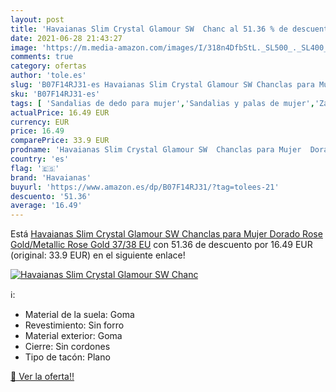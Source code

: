 ```yaml
---
layout: post
title: 'Havaianas Slim Crystal Glamour SW  Chanc al 51.36 % de descuento'
date: 2021-06-28 21:43:27
image: 'https://m.media-amazon.com/images/I/318n4DfbStL._SL500_._SL400_.jpg'
comments: true
category: ofertas
author: 'tole.es'
slug: 'B07F14RJ31-es Havaianas Slim Crystal Glamour SW Chanclas para Mujer...'
sku: 'B07F14RJ31-es'
tags: [ 'Sandalias de dedo para mujer','Sandalias y palas de mujer','Zapatos','Zapatos para mujer','Zapatos y complementos','chanclas','havaianas', ]
actualPrice: 16.49 EUR
currency: EUR
price: 16.49
comparePrice: 33.9 EUR
prodname: 'Havaianas Slim Crystal Glamour SW  Chanclas para Mujer  Dorado  Rose Gold/Metallic Rose Gold   37/38 EU'
country: 'es'
flag: '🇪🇸'
brand: 'Havaianas'
buyurl: 'https://www.amazon.es/dp/B07F14RJ31/?tag=tolees-21'
descuento: '51.36'
average: '16.49'
---
```


Está [Havaianas Slim Crystal Glamour SW  Chanclas para Mujer  Dorado  Rose Gold/Metallic Rose Gold   37/38 EU](https://www.amazon.es/dp/B07F14RJ31/?tag=tolees-21) con 51.36 de descuento por 16.49 EUR (original: 33.9 EUR) en el siguiente enlace!

[![Havaianas Slim Crystal Glamour SW  Chanc](https://m.media-amazon.com/images/I/318n4DfbStL._SL500_._SL400_.jpg)](https://www.amazon.es/dp/B07F14RJ31/?tag=tolees-21)

ℹ️:

- Material de la suela: Goma
- Revestimiento: Sin forro
- Material exterior: Goma
- Cierre: Sin cordones
- Tipo de tacón: Plano

[🛒 Ver la oferta!!](https://www.amazon.es/dp/B07F14RJ31/?tag=tolees-21)
